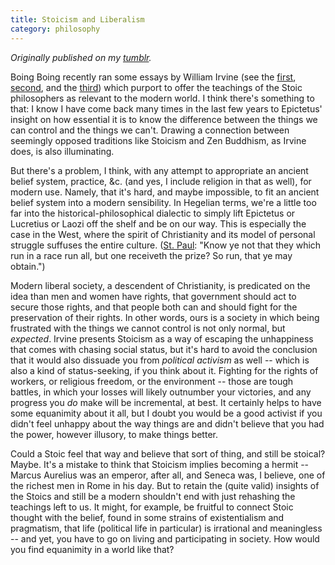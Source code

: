 ```yaml
---
title: Stoicism and Liberalism
category: philosophy
---
```


*Originally published on my [tumblr](https://isaacsmith.tumblr.com/post/1459591552/stoicism-and-liberalism).*

Boing Boing recently ran some essays by William Irvine (see the [first](http://www.boingboing.net/2010/10/27/twenty-first-century-2.html), [second](http://www.boingboing.net/2010/10/29/twenty-first-century-3.html), and the [third](http://www.boingboing.net/2010/11/01/twenty-first-century-4.html)) which purport to offer the teachings of the Stoic philosophers as relevant to the modern world. I think there's something to that: I know I have come back many times in the last few years to Epictetus' insight on how essential it is to know the difference between the things we can control and the things we can't. Drawing a connection between seemingly opposed traditions like Stoicism and Zen Buddhism, as Irvine does, is also illuminating.

But there's a problem, I think, with any attempt to appropriate an ancient belief system, practice, &amp;c. (and yes, I include religion in that as well), for modern use. Namely, that it's hard, and maybe impossible, to fit an ancient belief system into a modern sensibility. In Hegelian terms, we're a little too far into the historical-philosophical dialectic to simply lift Epictetus or Lucretius or Laozi off the shelf and be on our way. This is especially the case in the West, where the spirit of Christianity and its model of personal struggle suffuses the entire culture. ([St. Paul](http://www.kingjamesbibleonline.org/book.php?book=1+Corinthians&amp;chapter=9&amp;verse=): "Know ye not that they which run in a race run all, but one receiveth the prize? So run, that ye may obtain.")

Modern liberal society, a descendent of Christianity, is predicated on the idea than men and women have rights, that government should act to secure those rights, and that people both can and should fight for the preservation of their rights. In other words, ours is a society in which being frustrated with the things we cannot control is not only normal, but _expected_. Irvine presents Stoicism as a way of escaping the unhappiness that comes with chasing social status, but it's hard to avoid the conclusion that it would also dissuade you from _political activism_ as well -- which is also a kind of status-seeking, if you think about it. Fighting for the rights of workers, or religious freedom, or the environment -- those are tough battles, in which your losses will likely outnumber your victories, and any progress you _do_ make will be incremental, at best. It certainly helps to have some equanimity about it all, but I doubt you would be a good activist if you didn't feel unhappy about the way things are and didn't believe that you had the power, however illusory, to make things better.

Could a Stoic feel that way and believe that sort of thing, and still be stoical? Maybe. It's a mistake to think that Stoicism implies becoming a hermit -- Marcus Aurelius was an emperor, after all, and Seneca was, I believe, one of the richest men in Rome in his day. But to retain the (quite valid) insights of the Stoics and still be a modern shouldn't end with just rehashing the teachings left to us. It might, for example, be fruitful to connect Stoic thought with the belief, found in some strains of existentialism and pragmatism, that life (political life in particular) is irrational and meaningless -- and yet, you have to go on living and participating in society. How would you find equanimity in a world like that?
